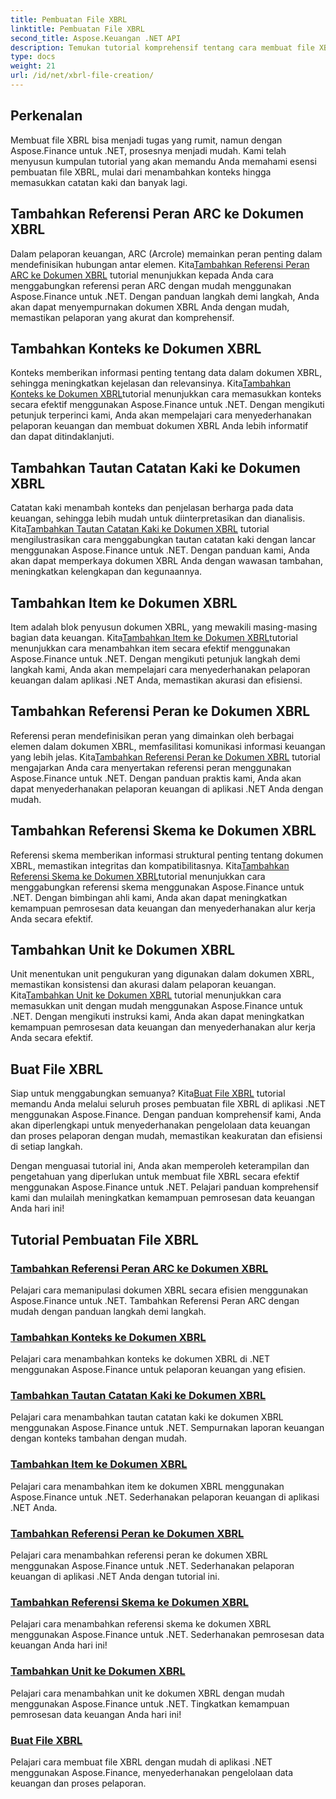 ```yaml
---
title: Pembuatan File XBRL
linktitle: Pembuatan File XBRL
second_title: Aspose.Keuangan .NET API
description: Temukan tutorial komprehensif tentang cara membuat file XBRL menggunakan Aspose.Finance untuk .NET. Belajar menambahkan konteks, catatan kaki, item, peran, skema, dan unit dengan mudah.
type: docs
weight: 21
url: /id/net/xbrl-file-creation/
---
```


## Perkenalan

Membuat file XBRL bisa menjadi tugas yang rumit, namun dengan Aspose.Finance untuk .NET, prosesnya menjadi mudah. Kami telah menyusun kumpulan tutorial yang akan memandu Anda memahami esensi pembuatan file XBRL, mulai dari menambahkan konteks hingga memasukkan catatan kaki dan banyak lagi.

## Tambahkan Referensi Peran ARC ke Dokumen XBRL

 Dalam pelaporan keuangan, ARC (Arcrole) memainkan peran penting dalam mendefinisikan hubungan antar elemen. Kita[Tambahkan Referensi Peran ARC ke Dokumen XBRL](./add-arc-role-reference-to-xbrl-document/) tutorial menunjukkan kepada Anda cara menggabungkan referensi peran ARC dengan mudah menggunakan Aspose.Finance untuk .NET. Dengan panduan langkah demi langkah, Anda akan dapat menyempurnakan dokumen XBRL Anda dengan mudah, memastikan pelaporan yang akurat dan komprehensif.

## Tambahkan Konteks ke Dokumen XBRL

 Konteks memberikan informasi penting tentang data dalam dokumen XBRL, sehingga meningkatkan kejelasan dan relevansinya. Kita[Tambahkan Konteks ke Dokumen XBRL](./add-context-to-xbrl-document/)tutorial menunjukkan cara memasukkan konteks secara efektif menggunakan Aspose.Finance untuk .NET. Dengan mengikuti petunjuk terperinci kami, Anda akan mempelajari cara menyederhanakan pelaporan keuangan dan membuat dokumen XBRL Anda lebih informatif dan dapat ditindaklanjuti.

## Tambahkan Tautan Catatan Kaki ke Dokumen XBRL

 Catatan kaki menambah konteks dan penjelasan berharga pada data keuangan, sehingga lebih mudah untuk diinterpretasikan dan dianalisis. Kita[Tambahkan Tautan Catatan Kaki ke Dokumen XBRL](./add-footnote-link-to-xbrl-document/) tutorial mengilustrasikan cara menggabungkan tautan catatan kaki dengan lancar menggunakan Aspose.Finance untuk .NET. Dengan panduan kami, Anda akan dapat memperkaya dokumen XBRL Anda dengan wawasan tambahan, meningkatkan kelengkapan dan kegunaannya.

## Tambahkan Item ke Dokumen XBRL

 Item adalah blok penyusun dokumen XBRL, yang mewakili masing-masing bagian data keuangan. Kita[Tambahkan Item ke Dokumen XBRL](./add-item-to-xbrl-document/)tutorial menunjukkan cara menambahkan item secara efektif menggunakan Aspose.Finance untuk .NET. Dengan mengikuti petunjuk langkah demi langkah kami, Anda akan mempelajari cara menyederhanakan pelaporan keuangan dalam aplikasi .NET Anda, memastikan akurasi dan efisiensi.

## Tambahkan Referensi Peran ke Dokumen XBRL

 Referensi peran mendefinisikan peran yang dimainkan oleh berbagai elemen dalam dokumen XBRL, memfasilitasi komunikasi informasi keuangan yang lebih jelas. Kita[Tambahkan Referensi Peran ke Dokumen XBRL](./add-role-reference-to-xbrl-document/) tutorial mengajarkan Anda cara menyertakan referensi peran menggunakan Aspose.Finance untuk .NET. Dengan panduan praktis kami, Anda akan dapat menyederhanakan pelaporan keuangan di aplikasi .NET Anda dengan mudah.

## Tambahkan Referensi Skema ke Dokumen XBRL

 Referensi skema memberikan informasi struktural penting tentang dokumen XBRL, memastikan integritas dan kompatibilitasnya. Kita[Tambahkan Referensi Skema ke Dokumen XBRL](./add-schema-reference-to-xbrl-document/)tutorial menunjukkan cara menggabungkan referensi skema menggunakan Aspose.Finance untuk .NET. Dengan bimbingan ahli kami, Anda akan dapat meningkatkan kemampuan pemrosesan data keuangan dan menyederhanakan alur kerja Anda secara efektif.

## Tambahkan Unit ke Dokumen XBRL

 Unit menentukan unit pengukuran yang digunakan dalam dokumen XBRL, memastikan konsistensi dan akurasi dalam pelaporan keuangan. Kita[Tambahkan Unit ke Dokumen XBRL](./add-unit-to-xbrl-document/) tutorial menunjukkan cara memasukkan unit dengan mudah menggunakan Aspose.Finance untuk .NET. Dengan mengikuti instruksi kami, Anda akan dapat meningkatkan kemampuan pemrosesan data keuangan dan menyederhanakan alur kerja Anda secara efektif.

## Buat File XBRL

 Siap untuk menggabungkan semuanya? Kita[Buat File XBRL](./create-xbrl-file/) tutorial memandu Anda melalui seluruh proses pembuatan file XBRL di aplikasi .NET menggunakan Aspose.Finance. Dengan panduan komprehensif kami, Anda akan diperlengkapi untuk menyederhanakan pengelolaan data keuangan dan proses pelaporan dengan mudah, memastikan keakuratan dan efisiensi di setiap langkah.

Dengan menguasai tutorial ini, Anda akan memperoleh keterampilan dan pengetahuan yang diperlukan untuk membuat file XBRL secara efektif menggunakan Aspose.Finance untuk .NET. Pelajari panduan komprehensif kami dan mulailah meningkatkan kemampuan pemrosesan data keuangan Anda hari ini!
## Tutorial Pembuatan File XBRL
### [Tambahkan Referensi Peran ARC ke Dokumen XBRL](./add-arc-role-reference-to-xbrl-document/)
Pelajari cara memanipulasi dokumen XBRL secara efisien menggunakan Aspose.Finance untuk .NET. Tambahkan Referensi Peran ARC dengan mudah dengan panduan langkah demi langkah.
### [Tambahkan Konteks ke Dokumen XBRL](./add-context-to-xbrl-document/)
Pelajari cara menambahkan konteks ke dokumen XBRL di .NET menggunakan Aspose.Finance untuk pelaporan keuangan yang efisien.
### [Tambahkan Tautan Catatan Kaki ke Dokumen XBRL](./add-footnote-link-to-xbrl-document/)
Pelajari cara menambahkan tautan catatan kaki ke dokumen XBRL menggunakan Aspose.Finance untuk .NET. Sempurnakan laporan keuangan dengan konteks tambahan dengan mudah.
### [Tambahkan Item ke Dokumen XBRL](./add-item-to-xbrl-document/)
Pelajari cara menambahkan item ke dokumen XBRL menggunakan Aspose.Finance untuk .NET. Sederhanakan pelaporan keuangan di aplikasi .NET Anda.
### [Tambahkan Referensi Peran ke Dokumen XBRL](./add-role-reference-to-xbrl-document/)
Pelajari cara menambahkan referensi peran ke dokumen XBRL menggunakan Aspose.Finance untuk .NET. Sederhanakan pelaporan keuangan di aplikasi .NET Anda dengan tutorial ini.
### [Tambahkan Referensi Skema ke Dokumen XBRL](./add-schema-reference-to-xbrl-document/)
Pelajari cara menambahkan referensi skema ke dokumen XBRL menggunakan Aspose.Finance untuk .NET. Sederhanakan pemrosesan data keuangan Anda hari ini!
### [Tambahkan Unit ke Dokumen XBRL](./add-unit-to-xbrl-document/)
Pelajari cara menambahkan unit ke dokumen XBRL dengan mudah menggunakan Aspose.Finance untuk .NET. Tingkatkan kemampuan pemrosesan data keuangan Anda hari ini!
### [Buat File XBRL](./create-xbrl-file/)
Pelajari cara membuat file XBRL dengan mudah di aplikasi .NET menggunakan Aspose.Finance, menyederhanakan pengelolaan data keuangan dan proses pelaporan.
